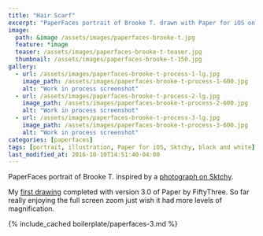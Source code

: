 ```yaml
---
title: "Hair Scarf"
excerpt: "PaperFaces portrait of Brooke T. drawn with Paper for iOS on an iPad."
image: 
  path: &image /assets/images/paperfaces-brooke-t.jpg 
  feature: *image
  teaser: /assets/images/paperfaces-brooke-t-teaser.jpg
  thumbnail: /assets/images/paperfaces-brooke-t-150.jpg
gallery:
  - url: /assets/images/paperfaces-brooke-t-process-1-lg.jpg
    image_path: /assets/images/paperfaces-brooke-t-process-1-600.jpg
    alt: "Work in process screenshot"
  - url: /assets/images/paperfaces-brooke-t-process-2-lg.jpg
    image_path: /assets/images/paperfaces-brooke-t-process-2-600.jpg
    alt: "Work in process screenshot"
  - url: /assets/images/paperfaces-brooke-t-process-3-lg.jpg
    image_path: /assets/images/paperfaces-brooke-t-process-3-600.jpg
    alt: "Work in process screenshot"
categories: [paperfaces]
tags: [portrait, illustration, Paper for iOS, Sktchy, black and white]
last_modified_at: 2016-10-10T14:51:40-04:00
---
```


PaperFaces portrait of Brooke T. inspired by a [photograph on Sktchy](http://sktchy.com/S3B8m ).

My [first drawing](https://paper.fiftythree.com/11098-Michael-Rose/5492331) completed with version 3.0 of Paper by FiftyThree. So far really enjoying the full screen zoom just wish it had more levels of magnification.

{% include_cached boilerplate/paperfaces-3.md %}
